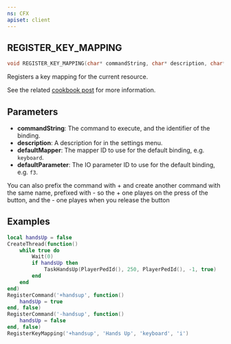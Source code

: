 ```yaml
---
ns: CFX
apiset: client
---
```

## REGISTER_KEY_MAPPING

```c
void REGISTER_KEY_MAPPING(char* commandString, char* description, char* defaultMapper, char* defaultParameter);
```

Registers a key mapping for the current resource.

See the related [cookbook post](https://cookbook.fivem.net/2020/01/06/using-the-new-console-key-bindings/) for more information.

## Parameters
* **commandString**: The command to execute, and the identifier of the binding.
* **description**: A description for in the settings menu.
* **defaultMapper**: The mapper ID to use for the default binding, e.g. `keyboard`.
* **defaultParameter**: The IO parameter ID to use for the default binding, e.g. `f3`.

You can also prefix the command with + and create another command with the same name, prefixed with - 
so the + one playes on the press of the button, and the - one playes when you release the button

## Examples

```lua
local handsUp = false
CreateThread(function()
    while true do
        Wait(0)
        if handsUp then
            TaskHandsUp(PlayerPedId(), 250, PlayerPedId(), -1, true)
        end
    end
end)
RegisterCommand('+handsup', function()
    handsUp = true
end, false)
RegisterCommand('-handsup', function()
    handsUp = false
end, false)
RegisterKeyMapping('+handsup', 'Hands Up', 'keyboard', 'i')
```
